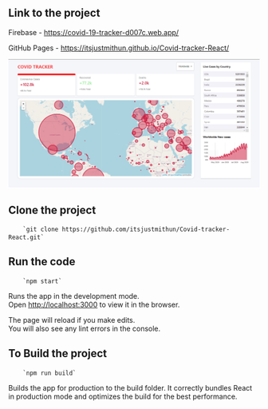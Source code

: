 ## Link to the project

Firebase - https://covid-19-tracker-d007c.web.app/

GitHub Pages - https://itsjustmithun.github.io/Covid-tracker-React/

![COVID-19-Tracker.png](COVID-19-Tracker.png)

## Clone the project

        `git clone https://github.com/itsjustmithun/Covid-tracker-React.git`

## Run the code

        `npm start`

Runs the app in the development mode.<br />
Open [http://localhost:3000](http://localhost:3000) to view it in the browser.

The page will reload if you make edits.<br />
You will also see any lint errors in the console.

## To Build the project

        `npm run build`

Builds the app for production to the build folder.
It correctly bundles React in production mode and optimizes the build for the best performance.
